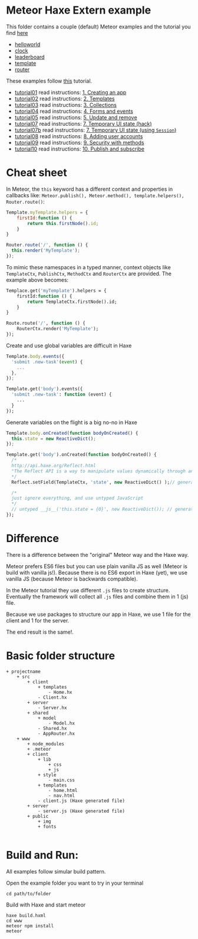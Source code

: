 # Meteor Haxe Extern example

This folder contains a couple (default) Meteor examples and the tutorial you find [here](https://www.meteor.com/tutorials/blaze/creating-an-app)

- [helloworld](helloworld)
- [clock](clock)
- [leaderboard](leaderboard)
- [template](template)
- [router](router)


These examples follow [this](https://www.meteor.com/tutorials/blaze/creating-an-app) tutorial.

- [tutorial01](tutorial01) read instructions: [1. Creating an app](https://www.meteor.com/tutorials/blaze/creating-an-app)
- [tutorial02](tutorial02) read instructions: [2. Templates](https://www.meteor.com/tutorials/blaze/templates)
- [tutorial03](tutorial03) read instructions: [3. Collections](https://www.meteor.com/tutorials/blaze/collections)
- [tutorial04](tutorial04) read instructions: [4. Forms and events](https://www.meteor.com/tutorials/blaze/forms-and-events)
- [tutorial05](tutorial05) read instructions: [5. Update and remove](https://www.meteor.com/tutorials/blaze/update-and-remove)
- [tutorial07](tutorial07) read instructions: [7. Temporary UI state (hack)](https://www.meteor.com/tutorials/blaze/temporary-ui-state)
- [tutorial07b](tutorial07b) read instructions: [7. Temporary UI state (using `Session`)](https://www.meteor.com/tutorials/blaze/temporary-ui-state)
- [tutorial08](tutorial08) read instructions: [8. Adding user accounts](https://www.meteor.com/tutorials/blaze/adding-user-accounts)
- [tutorial09](tutorial09) read instructions: [9. Security with methods](https://www.meteor.com/tutorials/blaze/security-with-methods)
- [tutorial10](tutorial10) read instructions: [10. Publish and subscribe](https://www.meteor.com/tutorials/blaze/publish-and-subscribe)


# Cheat sheet

In Meteor, the `this` keyword has a different context and properties in callbacks like: `Meteor.publish(), Meteor.method(), template.helpers(), Router.route()`:

```javascript
Template.myTemplate.helpers = {
	firstId:function () {
		return this.firstNode().id;
	}
}

Router.route('/', function () {
  this.render('MyTemplate');
});
```

To mimic these namespaces in a typed manner, context objects like `TemplateCtx`, `PublishCtx`, `MethodCtx` and `RouterCtx` are provided. The example above becomes:

```haxe
Templace.get('myTemplate').helpers = {
	firstId:function () {
		return TemplateCtx.firstNode().id;
	}
}

Route.route('/', function () {
	RouterCtx.render('MyTemplate');
});
```

Create and use global variables are difficult in Haxe

```javascript
Template.body.events({
  'submit .new-task'(event) {
    ...
  },
});
```

```haxe
Template.get('body').events({
  'submit .new-task': function (event) {
    ...
  }
});

```

Generate variables on the flight is a big no-no in Haxe

```javascript
Template.body.onCreated(function bodyOnCreated() {
  this.state = new ReactiveDict();
});
```

```haxe
Template.get('body').onCreated(function bodyOnCreated() {
  /*
  http://api.haxe.org/Reflect.html
  "The Reflect API is a way to manipulate values dynamically through an abstract interface in an untyped manner. Use with care."
  */
  Reflect.setField(TemplateCtx, 'state', new ReactiveDict() );// generates: this["state"] = new ReactiveDict();

  /*
  just ignore everything, and use untyped JavaScript
  */
  // untyped __js__('this.state = {0}', new ReactiveDict()); // generates: this.state = new ReactiveDict();
});
```


# Difference

There is a difference between the "original" Meteor way and the Haxe way.

Meteor prefers ES6 files but you can use plain vanilla JS as well (Meteor is build with vanilla js!).
Because there is no ES6 export in Haxe (yet), we use vanilla JS (because Meteor is backwards compatible).

In the Meteor tutorial they use different `.js` files to create structure.
Eventually the framework will collect all `.js` files and combine them in 1 (js) file.

Because we use packages to structure our app in Haxe, we use 1 file for the client and 1 for the server.

The end result is the same!.



# Basic folder structure

```
+ projectname
	+ src
		+ client
			+ templates
				- Home.hx
			- Client.hx
		+ server
			- Server.hx
		+ shared
			+ model
				- Model.hx
			- Shared.hx
			- AppRouter.hx
	+ www
		+ node_modules
		+ .meteor
		+ client
			+ lib
				+ css
				+ js
			+ style
				- main.css
			+ templates
				- home.html
				- nav.html
			- client.js (Haxe generated file)
		+ server
			- server.js (Haxe generated file)
		+ public
			+ img
			+ fonts


```



# Build and Run:

All examples follow simular build pattern.

Open the example folder you want to try in your terminal

`cd path/to/folder`

Build with Haxe and start meteor

```
haxe build.hxml
cd www
meteor npm install
meteor
```